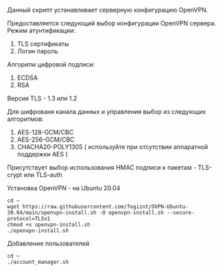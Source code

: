 Данный скрипт устанавливает серверную конфигурацию OpenVPN.  

Предоставляется следующий выбор конфигурации OpenVPN сервера.  
Режим атунтификации:   
1. TLS сертификаты  
2. Логин пароль  

Алгоритм цифровой подписи:  
1. ECDSA  
2. RSA   

Версия TLS - 1.3 или 1.2  

Для шифрованя канала данных и управления выбор из следующих алгоритмов:  
1. AES-128-GCM/CBC  
2. AES-256-GCM/CBC  
3. CHACHA20-POLY1305 ( используйте при отсутствии аппаратной поддержки AES )  

Присутствует выбор использования HMAC подписи к пакетам - TLS-crypt или TLS-auth  

Установка OpenVPN - на Ubuntu 20.04  
``` 
cd ~
wget https://raw.githubusercontent.com/fogiznt/OVPN-Ubuntu-20.04/main/openvpn-install.sh -O openvpn-install.sh --secure-protocol=TLSv1
chmod +x openvpn-install.sh
./openvpn-install.sh
```

Добавление пользователей  
```
cd ~ 
./account_manager.sh
```
